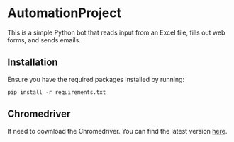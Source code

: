 # AutomationProject

This is a simple Python bot that reads input from an Excel file, fills out web forms, and sends emails.

## Installation

Ensure you have the required packages installed by running:

`pip install -r requirements.txt`

## Chromedriver

If need to download the Chromedriver. You can find the latest version [here](https://googlechromelabs.github.io/chrome-for-testing/).
